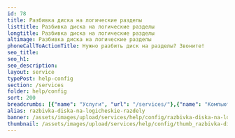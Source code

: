 ```yaml
---
id: 78
title: Разбивка диска на логические разделы
listtitle: Разбивка диска на логические разделы
longtitle: Разбивка диска на логические разделы
altimage: Разбивка диска на логические разделы
phoneCallToActionTitle: Нужно разбить диск на разделы? Звоните!
seo_title: 
seo_h1: 
seo_description: 
layout: service
typePost: help-config
section: /services
folder: help/config
sort: 200
breadcrumbs: [{"name": "Услуги", "url": "/services/"},{"name": "Компьютерная помощь", "url": "/services/help/"},{"name": "Настройка ПО", "url": "/services/help/config/"}]
alias: razbivka-diska-na-logicheskie-razdely
banner: /assets/images/upload/services/help/config/razbivka-diska-na-logicheskie-razdely.jpg
thumbnail: /assets/images/upload/services/help/config/thumb_razbivka-diska-na-logicheskie-razdely.jpg
---
```

